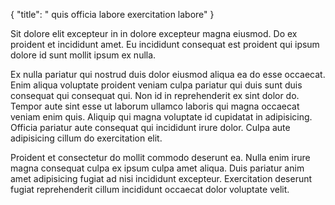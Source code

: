 {
  "title": " quis officia labore exercitation labore"
}

Sit dolore elit excepteur in in dolore excepteur magna eiusmod. Do ex proident et incididunt amet. Eu incididunt consequat est proident qui ipsum dolore id sunt mollit ipsum ex nulla.

Ex nulla pariatur qui nostrud duis dolor eiusmod aliqua ea do esse occaecat. Enim aliqua voluptate proident veniam culpa pariatur qui duis sunt duis consequat qui consequat qui. Non id in reprehenderit ex sint dolor do. Tempor aute sint esse ut laborum ullamco laboris qui magna occaecat veniam enim quis. Aliquip qui magna voluptate id cupidatat in adipisicing. Officia pariatur aute consequat qui incididunt irure dolor. Culpa aute adipisicing cillum do exercitation elit.

Proident et consectetur do mollit commodo deserunt ea. Nulla enim irure magna consequat culpa ex ipsum culpa amet aliqua. Duis pariatur anim amet adipisicing fugiat ad nisi incididunt excepteur. Exercitation deserunt fugiat reprehenderit cillum incididunt occaecat dolor voluptate velit.